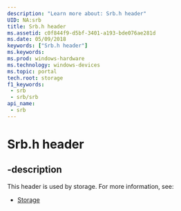 ```yaml
---
description: "Learn more about: Srb.h header"
UID: NA:srb
title: Srb.h header
ms.assetid: c0f844f9-d5bf-3401-a193-bde076ae281d
ms.date: 05/09/2018
keywords: ["Srb.h header"]
ms.keywords: 
ms.prod: windows-hardware
ms.technology: windows-devices
ms.topic: portal
tech.root: storage
f1_keywords:
 - srb
 - srb/srb
api_name:
 - srb
---
```


# Srb.h header


## -description

This header is used by storage. For more information, see:

- [Storage](../_storage/index.md)

